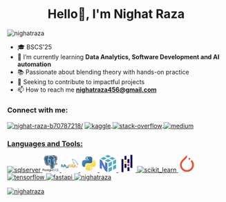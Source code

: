 <h1 align="center">Hello👋, I'm Nighat Raza</h1>

<p align="left"> <img src="https://komarev.com/ghpvc/?username=nighatraza&label=Profile%20views&color=0e75b6&style=flat" alt="nighatraza" /> </p>

- 🎓 BSCS'25 
- 🌱 I’m currently learning **Data Analytics, Software Development and AI automation**
- 📚 Passionate about blending theory with hands-on practice
- 🚀 Seeking to contribute to impactful projects
- 📫 How to reach me **nighatraza456@gmail.com**

<h3 align="left">Connect with me:</h3>
<p align="left">
<a href="https://linkedin.com/in/nighat-raza-b70787218/" target="blank"><img align="center" src="https://raw.githubusercontent.com/rahuldkjain/github-profile-readme-generator/master/src/images/icons/Social/linked-in-alt.svg" alt="nighat-raza-b70787218/" height="30" width="40" /></a>
<a href="https://www.kaggle.com/nighatraza" target="_blank" rel="noreferrer">
  <img align="center" src="https://raw.githubusercontent.com/rahuldkjain/github-profile-readme-generator/master/src/images/icons/Social/kaggle.svg" alt="kaggle" height="30" width="40" />
<a href="https://stackoverflow.com/users/27040512/nighat-raza" rel="noreferrer">
  <img align="center" src="https://raw.githubusercontent.com/rahuldkjain/github-profile-readme-generator/master/src/images/icons/Social/stack-overflow.svg" alt="stack-overflow" height="30" width="40" />
<a href="https://medium.com/@nighatraza456" rel="noreferrer">
  <img align="center" src="https://raw.githubusercontent.com/rahuldkjain/github-profile-readme-generator/master/src/images/icons/Social/medium.svg" alt="medium" height="30" width="40" />
</p>

<h3 align="left">Languages and Tools:</h3>
<p align="left">
  <!-- Databases -->
  <a href="https://www.microsoft.com/en-us/sql-server" target="_blank" rel="noreferrer"> 
    <img src="https://img.icons8.com/color/48/microsoft-sql-server.png" alt="sqlserver" width="40" height="40"/> 
  </a>
  <a href="https://www.postgresql.org" target="_blank" rel="noreferrer"> 
    <img src="https://raw.githubusercontent.com/devicons/devicon/master/icons/postgresql/postgresql-original-wordmark.svg" alt="postgresql" width="40" height="40"/> 
  </a>
  <a href="https://www.mysql.com/" target="_blank" rel="noreferrer"> 
    <img src="https://raw.githubusercontent.com/devicons/devicon/master/icons/mysql/mysql-original-wordmark.svg" alt="mysql" width="40" height="40"/> 
  </a>

  <!-- Programming & Libraries -->
  <a href="https://www.python.org" target="_blank" rel="noreferrer"> 
    <img src="https://raw.githubusercontent.com/devicons/devicon/master/icons/python/python-original.svg" alt="python" width="40" height="40"/> 
  </a>
  <a href="https://numpy.org/" target="_blank" rel="noreferrer"> 
    <img src="https://raw.githubusercontent.com/devicons/devicon/master/icons/numpy/numpy-original.svg" alt="numpy" width="40" height="40"/> 
  </a>
  <a href="https://pandas.pydata.org/" target="_blank" rel="noreferrer"> 
    <img src="https://raw.githubusercontent.com/devicons/devicon/master/icons/pandas/pandas-original.svg" alt="pandas" width="40" height="40"/> 
  </a>
  <a href="https://scikit-learn.org/" target="_blank" rel="noreferrer"> 
    <img src="https://upload.wikimedia.org/wikipedia/commons/0/05/Scikit_learn_logo_small.svg" alt="scikit_learn" width="40" height="40"/> 
  </a>
  <a href="https://pytorch.org/" target="_blank" rel="noreferrer"> 
    <img src="https://raw.githubusercontent.com/devicons/devicon/master/icons/pytorch/pytorch-original.svg" alt="pytorch" width="40" height="40"/> 
  </a>
  <a href="https://www.tensorflow.org" target="_blank" rel="noreferrer"> 
    <img src="https://www.vectorlogo.zone/logos/tensorflow/tensorflow-icon.svg" alt="tensorflow" width="40" height="40"/> 
  </a>
  <a href="https://fastapi.tiangolo.com/" target="_blank" rel="noreferrer"> 
    <img src="https://cdn.worldvectorlogo.com/logos/fastapi-1.svg" alt="fastapi" width="40" height="40"/> 
  </a>

  <!-- Tools -->
  <a href="https://n8n.io/" target="_blank" rel="noreferrer"> 
    <img src="https://avatars.gi
  
 </p>

<p><img align="center" src="https://github-readme-stats.vercel.app/api/top-langs?username=nighatraza&show_icons=true&locale=en&layout=compact" alt="nighatraza" /></p>


<p><img align="center" src="https://github-readme-streak-stats.herokuapp.com/?user=nighatraza&" alt="nighatraza" /></p>
